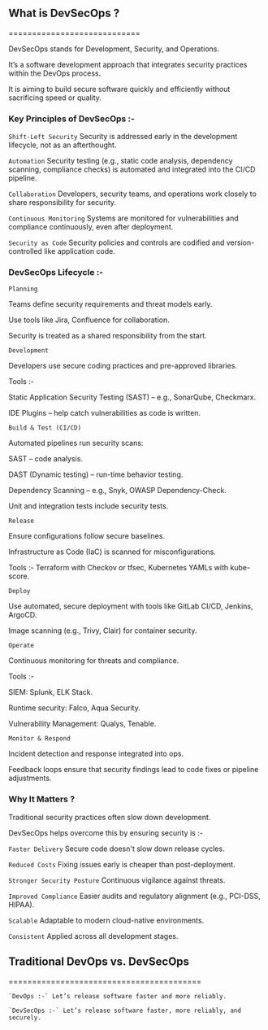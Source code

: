 ## What is DevSecOps ?
============================

DevSecOps stands for Development, Security, and Operations. 

It’s a software development approach that integrates security practices within the DevOps process.

It is aiming to build secure software quickly and efficiently without sacrificing speed or quality.


### Key Principles of DevSecOps :-

`Shift-Left Security` Security is addressed early in the development lifecycle, not as an afterthought.

`Automation` Security testing (e.g., static code analysis, dependency scanning, compliance checks) is automated and integrated into the CI/CD pipeline.

`Collaboration` Developers, security teams, and operations work closely to share responsibility for security.

`Continuous Monitoring` Systems are monitored for vulnerabilities and compliance continuously, even after deployment.

`Security as Code` Security policies and controls are codified and version-controlled like application code.



### DevSecOps Lifecycle :-


`Planning`

Teams define security requirements and threat models early.

Use tools like Jira, Confluence for collaboration.

Security is treated as a shared responsibility from the start.


`Development`

Developers use secure coding practices and pre-approved libraries.

Tools :-

Static Application Security Testing (SAST) – e.g., SonarQube, Checkmarx.

IDE Plugins – help catch vulnerabilities as code is written.


`Build & Test (CI/CD)`

Automated pipelines run security scans:

SAST – code analysis.

DAST (Dynamic testing) – run-time behavior testing.

Dependency Scanning – e.g., Snyk, OWASP Dependency-Check.

Unit and integration tests include security tests.

`Release`

Ensure configurations follow secure baselines.

Infrastructure as Code (IaC) is scanned for misconfigurations.

Tools :- Terraform with Checkov or tfsec, Kubernetes YAMLs with kube-score.

`Deploy`

Use automated, secure deployment with tools like GitLab CI/CD, Jenkins, ArgoCD.

Image scanning (e.g., Trivy, Clair) for container security.

`Operate`

Continuous monitoring for threats and compliance.

Tools :-

SIEM: Splunk, ELK Stack.

Runtime security: Falco, Aqua Security.

Vulnerability Management: Qualys, Tenable.

`Monitor & Respond`

Incident detection and response integrated into ops.

Feedback loops ensure that security findings lead to code fixes or pipeline adjustments.



### Why It Matters ?


Traditional security practices often slow down development. 

DevSecOps helps overcome this by ensuring security is :-

`Faster Delivery` Secure code doesn't slow down release cycles.

`Reduced Costs` Fixing issues early is cheaper than post-deployment.

`Stronger Security Posture` Continuous vigilance against threats.

`Improved Compliance` Easier audits and regulatory alignment (e.g., PCI-DSS, HIPAA).

`Scalable` Adaptable to modern cloud-native environments.

`Consistent` Applied across all development stages.



## Traditional DevOps vs. DevSecOps
=========================================


```
`DevOps :-` Let’s release software faster and more reliably.

`DevSecOps :-` Let’s release software faster, more reliably, and securely.
```

